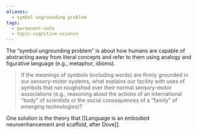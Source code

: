 ```yaml
---
aliases:
  - symbol ungrounding problem
tags:
  - permanent-note
  - topic-cognitive-science
---
```

The “symbol ungrounding problem” is about how humans are capable of abstracting away from literal concepts and refer to them using analogy and figurative language (e.g., metaphor, idioms).

> If the meanings of symbols (including words) are firmly grounded in our sensory-motor systems, what explains our facility with uses of symbols that run roughshod over their normal sensory-motor associations (e.g., reasoning about the actions of an international “body” of scientists or the social consequences of a “family” of emerging technologies)?

One solution is the theory that [[Language is an embodied neuroenhancement and scaffold, after Dove]]. 